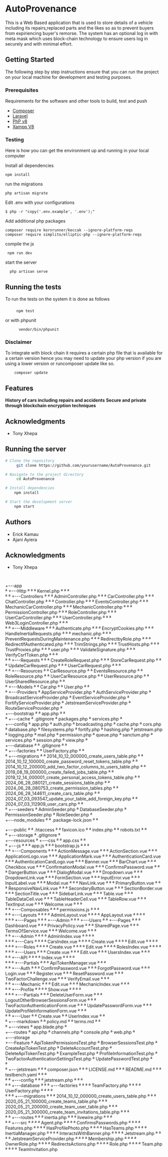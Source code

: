 

# AutoProvenance
This is a Web Based application that is used to store details of a 
vehicle including its repairs,replaced parts and the likes so as to 
prevent buyers from expiriencing buyer's remorse. The system has an 
optional log in with meta mask which uses block-chain technology to
ensure users log in securely and with minimal effort.

## Getting Started

The following step by step instructions ensure that you can run the
project on your local machine for development and testing purposes.

### Prerequisites

Requirements for the software and other tools to build, test and push

- [Composer](https://getcomposer.org/)
- [Laravel](https://laravel.com/docs/11.x)
- [PhP v8](https://www.php.net/downloads.php)
- [Xampp V8](https://www.apachefriends.org/download.html)

### Testing

Here is how you can get the environment up and running in your local computer

Install all dependencies

    npm install

run the migrations

    php artisan migrate
    

Edit .env with your configurations

    $ php -r "copy('.env.example', '.env');"
     
Add additional php packages

    composer require kornrunner/keccak --ignore-platform-reqs 
    composer require simplito/elliptic-php --ignore-platform-reqs


compile the js

     npm run dev
     
start the server

      php artisan serve
      
## Running the tests

To run the tests on the system it is done as follows

### 

         npm test

or with phpunit

          vendor/bin/phpunit


### Disclaimer
To integrate with block chain it requires a certain php file that is available for a certain version hence you may need to
update your php version if you are using a lower version or runcomposer update like so.

        composer update

## Features
**History of cars including repairs and accidents**
**Secure and private through blockchain encryption techniques**

## Acknowledgments

  - Tony Xhepa
    

## Running the server
```bash
# Clone the repository
     git clone https://github.com/yourusername/AutoProvenance.git

# Navigate to the project directory
     cd AutoProvenance

# Install dependencies
    npm install

# Start the development server
    npm start
```

## Authors
  - Erick Kamau
  - Ajani Ayiera



## Acknowledgments

  - Tony Xhepa

    ```
     
+---app    
ª   +---Http
ª   ª   ª   Kernel.php
ª   ª   ª   
ª   ª   +---Controllers
ª   ª   ª       AdminController.php
ª   ª   ª       CarController.php
ª   ª   ª       ChatController.php
ª   ª   ª       Controller.php
ª   ª   ª       EventsController.php
ª   ª   ª       MechanicCarController.php
ª   ª   ª       MechanicController.php
ª   ª   ª       PermissionController.php
ª   ª   ª       RoleController.php
ª   ª   ª       UserCarController.php
ª   ª   ª       UserController.php
ª   ª   ª       Web3LoginController.php
ª   ª   ª       
ª   ª   +---Middleware
ª   ª   ª       Authenticate.php
ª   ª   ª       EncryptCookies.php
ª   ª   ª       HandleInertiaRequests.php
ª   ª   ª       mechanic.php
ª   ª   ª       PreventRequestsDuringMaintenance.php
ª   ª   ª       RedirectbyRole.php
ª   ª   ª       RedirectIfAuthenticated.php
ª   ª   ª       TrimStrings.php
ª   ª   ª       TrustHosts.php
ª   ª   ª       TrustProxies.php
ª   ª   ª       user.php
ª   ª   ª       ValidateSignature.php
ª   ª   ª       VerifyCsrfToken.php
ª   ª   ª       
ª   ª   +---Requests
ª   ª   ª       CreateRoleRequest.php
ª   ª   ª       StoreCarRequest.php
ª   ª   ª       UpdateCarRequest.php
ª   ª   ª       UserCarRequest.php
ª   ª   ª       
ª   ª   +---Resources
ª   ª           CarResource.php
ª   ª           EventsResource.php
ª   ª           RoleResource.php
ª   ª           UserCarResource.php
ª   ª           UserResource.php
ª   ª           UserSharedResource.php
ª   ª           
ª   +---Models
ª   ª       Car.php
ª   ª       User.php
ª   ª       
ª   +---Providers
ª           AppServiceProvider.php
ª           AuthServiceProvider.php
ª           BroadcastServiceProvider.php
ª           EventServiceProvider.php
ª           FortifyServiceProvider.php
ª           JetstreamServiceProvider.php
ª           RouteServiceProvider.php
ª           
+---bootstrap
ª   ª   app.php
ª   ª   
ª   +---cache
ª           .gitignore
ª           packages.php
ª           services.php
ª           
+---config
ª       app.php
ª       auth.php
ª       broadcasting.php
ª       cache.php
ª       cors.php
ª       database.php
ª       filesystems.php
ª       fortify.php
ª       hashing.php
ª       jetstream.php
ª       logging.php
ª       mail.php
ª       permission.php
ª       queue.php
ª       sanctum.php
ª       services.php
ª       session.php
ª       view.php
ª       
+---database
ª   ª   .gitignore
ª   ª   
ª   +---factories
ª   ª       UserFactory.php
ª   ª       
ª   +---migrations
ª   ª       2014_10_12_000000_create_users_table.php
ª   ª       2014_10_12_100000_create_password_reset_tokens_table.php
ª   ª       2014_10_12_200000_add_two_factor_columns_to_users_table.php
ª   ª       2019_08_19_000000_create_failed_jobs_table.php
ª   ª       2019_12_14_000001_create_personal_access_tokens_table.php
ª   ª       2024_06_28_080121_create_sessions_table.php
ª   ª       2024_06_28_080753_create_permission_tables.php
ª   ª       2024_06_28_144611_create_cars_table.php
ª   ª       2024_07_03_093547_update_your_table_add_foreign_key.php
ª   ª       2024_07_03_112909_user_cars.php
ª   ª       
ª   +---seeders
ª           AdminSeeder.php
ª           DatabaseSeeder.php
ª           PermissionSeeder.php
ª           RoleSeeder.php
ª           
+---node_modules
ª   ª   .package-lock.json
ª   ª   
          
+---public
ª   ª   .htaccess
ª   ª   favicon.ico
ª   ª   index.php
ª   ª   robots.txt
ª   ª   
ª   +---storage
ª           .gitignore
ª           
+---resources
ª   +---css
ª   ª       app.css
ª   ª       
ª   +---js
ª   ª   ª   app.js
ª   ª   ª   bootstrap.js
ª   ª   ª   
ª   ª   +---Components
ª   ª   ª       ActionMessage.vue
ª   ª   ª       ActionSection.vue
ª   ª   ª       ApplicationLogo.vue
ª   ª   ª       ApplicationMark.vue
ª   ª   ª       AuthenticationCard.vue
ª   ª   ª       AuthenticationCardLogo.vue
ª   ª   ª       Banner.vue
ª   ª   ª       BarChart.vue
ª   ª   ª       Checkbox.vue
ª   ª   ª       ConfirmationModal.vue
ª   ª   ª       ConfirmsPassword.vue
ª   ª   ª       DangerButton.vue
ª   ª   ª       DialogModal.vue
ª   ª   ª       Dropdown.vue
ª   ª   ª       DropdownLink.vue
ª   ª   ª       FormSection.vue
ª   ª   ª       InputError.vue
ª   ª   ª       InputLabel.vue
ª   ª   ª       Modal.vue
ª   ª   ª       NavLink.vue
ª   ª   ª       PrimaryButton.vue
ª   ª   ª       ResponsiveNavLink.vue
ª   ª   ª       SecondaryButton.vue
ª   ª   ª       SectionBorder.vue
ª   ª   ª       SectionTitle.vue
ª   ª   ª       SidebarLink.vue
ª   ª   ª       Table.vue
ª   ª   ª       TableDataCell.vue
ª   ª   ª       TableHeaderCell.vue
ª   ª   ª       TableRow.vue
ª   ª   ª       TextInput.vue
ª   ª   ª       Welcome.vue
ª   ª   ª       
ª   ª   +---Composables
ª   ª   ª       permissions.js
ª   ª   ª       
ª   ª   +---Layouts
ª   ª   ª   ª   AdminLayout.vue
ª   ª   ª   ª   AppLayout.vue
ª   ª   ª   ª   
ª   ª   ª   +---Pages
ª   ª   ª       +---Admin
ª   ª   ª           +---Users
ª   ª   +---Pages
ª   ª       ª   Dashboard.vue
ª   ª       ª   PrivacyPolicy.vue
ª   ª       ª   SharedPage.vue
ª   ª       ª   TermsOfService.vue
ª   ª       ª   Welcome.vue
ª   ª       ª   
ª   ª       +---Admin
ª   ª       ª   ª   AdminIndex.vue
ª   ª       ª   ª   
ª   ª       ª   +---Cars
ª   ª       ª   ª       CarsIndex.vue
ª   ª       ª   ª       Create.vue
ª   ª       ª   ª       Edit.vue
ª   ª       ª   ª       
ª   ª       ª   +---Roles
ª   ª       ª   ª       Create.vue
ª   ª       ª   ª       Edit.vue
ª   ª       ª   ª       RolesIndex.vue
ª   ª       ª   ª       
ª   ª       ª   +---Users
ª   ª       ª           Create.vue
ª   ª       ª           Edit.vue
ª   ª       ª           UsersIndex.vue
ª   ª       ª           
ª   ª       +---API
ª   ª       ª   ª   Index.vue
ª   ª       ª   ª   
ª   ª       ª   +---Partials
ª   ª       ª           ApiTokenManager.vue
ª   ª       ª           
ª   ª       +---Auth
ª   ª       ª       ConfirmPassword.vue
ª   ª       ª       ForgotPassword.vue
ª   ª       ª       Login.vue
ª   ª       ª       Register.vue
ª   ª       ª       ResetPassword.vue
ª   ª       ª       TwoFactorChallenge.vue
ª   ª       ª       VerifyEmail.vue
ª   ª       ª       
ª   ª       +---Mechanic
ª   ª       ª       Edit.vue
ª   ª       ª       MechanicIndex.vue
ª   ª       ª       
ª   ª       +---Profile
ª   ª       ª   ª   Show.vue
ª   ª       ª   ª   
ª   ª       ª   +---Partials
ª   ª       ª           DeleteUserForm.vue
ª   ª       ª           LogoutOtherBrowserSessionsForm.vue
ª   ª       ª           TwoFactorAuthenticationForm.vue
ª   ª       ª           UpdatePasswordForm.vue
ª   ª       ª           UpdateProfileInformationForm.vue
ª   ª       ª           
ª   ª       +---User
ª   ª               Create.vue
ª   ª               UserIndex.vue
ª   ª               
ª   +---markdown
ª   ª       policy.md
ª   ª       terms.md
ª   ª       
ª   +---views
ª           app.blade.php
ª           
+---routes
ª       api.php
ª       channels.php
ª       console.php
ª       web.php
ª       
+---storage          
    +---Feature
    ª       ApiTokenPermissionsTest.php
    ª       BrowserSessionsTest.php
    ª       CreateApiTokenTest.php
    ª       DeleteAccountTest.php
    ª       DeleteApiTokenTest.php
    ª       ExampleTest.php
    ª       ProfileInformationTest.php
    ª       TwoFactorAuthenticationSettingsTest.php
    ª       UpdatePasswordTest.php
    ª                          
    ª                         
    ª   +---jetstream
    ª   ª   ª   composer.json
    ª   ª   ª   LICENSE.md
    ª   ª   ª   README.md
    ª   ª   ª   testbench.yaml
    ª   ª   ª   
    ª   ª   +---config
    ª   ª   ª       jetstream.php
    ª   ª   ª       
    ª   ª   +---database
    ª   ª   ª   +---factories
    ª   ª   ª   ª       TeamFactory.php
    ª   ª   ª   ª       UserFactory.php
    ª   ª   ª   ª       
    ª   ª   ª   +---migrations
    ª   ª   ª           2014_10_12_000000_create_users_table.php
    ª   ª   ª           2020_05_21_100000_create_teams_table.php
    ª   ª   ª           2020_05_21_200000_create_team_user_table.php
    ª   ª   ª           2020_05_21_300000_create_team_invitations_table.php
    ª   ª   ª           
    ª   ª   +---routes
    ª   ª   ª       inertia.php
    ª   ª   ª       livewire.php
    ª   ª   ª       
    ª   ª   +---src
    ª   ª   ª   ª   Agent.php
    ª   ª   ª   ª   ConfirmsPasswords.php
    ª   ª   ª   ª   Features.php
    ª   ª   ª   ª   HasProfilePhoto.php
    ª   ª   ª   ª   HasTeams.php
    ª   ª   ª   ª   InertiaManager.php
    ª   ª   ª   ª   InteractsWithBanner.php
    ª   ª   ª   ª   Jetstream.php
    ª   ª   ª   ª   JetstreamServiceProvider.php
    ª   ª   ª   ª   Membership.php
    ª   ª   ª   ª   OwnerRole.php
    ª   ª   ª   ª   RedirectsActions.php
    ª   ª   ª   ª   Role.php
    ª   ª   ª   ª   Team.php
    ª   ª   ª   ª   TeamInvitation.php
    
                    
```
    
